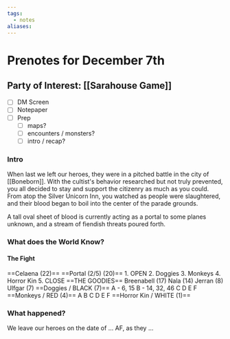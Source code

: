 ```yaml
---
tags:
  - notes
aliases:
---
```


# Prenotes for December 7th
## Party of Interest: [[Sarahouse Game]]
- [ ] DM Screen
- [ ] Notepaper
- [ ] Prep
	- [ ] maps?
	- [ ] encounters / monsters?
	- [ ] intro / recap?

### Intro

When last we left our heroes, they were in a pitched battle in the city of [[Boneborn]]. With the cultist's behavior researched but not truly prevented, you all decided to stay and support the citizenry as much as you could. From atop the Silver Unicorn Inn, you watched as people were slaughtered, and their blood began to boil into the center of the parade grounds. 

A tall oval sheet of blood is currently acting as a portal to some planes unknown, and a stream of fiendish threats poured forth.

### What does the World Know?

#### The Fight
==Celaena (22)==
==Portal (2/5) (20)==
	1. OPEN
	2. Doggies
	3. Monkeys
	4. Horror Kin
	5. CLOSE
==THE GOODIES==
Breenabell (17)
Nala (14)
Jerran (8)
Ulfgar (7)
==Doggies / BLACK (7)==
A - 6, 15
B - 14, 32, 46
C
D
E
F
==Monkeys / RED (4)==
A
B
C
D
E
F
==Horror Kin / WHITE (1)==

### What happened?


We leave our heroes on the date of ... AF, as they ...